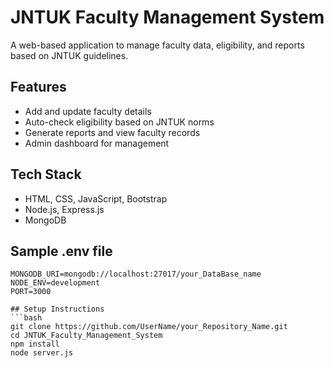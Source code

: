 # JNTUK Faculty Management System

A web-based application to manage faculty data, eligibility, and reports based on JNTUK guidelines.

## Features
- Add and update faculty details
- Auto-check eligibility based on JNTUK norms
- Generate reports and view faculty records
- Admin dashboard for management

## Tech Stack
- HTML, CSS, JavaScript, Bootstrap
- Node.js, Express.js
- MongoDB

## Sample .env file
```env
MONGODB_URI=mongodb://localhost:27017/your_DataBase_name
NODE_ENV=development
PORT=3000

## Setup Instructions
```bash
git clone https://github.com/UserName/your_Repository_Name.git
cd JNTUK_Faculty_Management_System
npm install
node server.js
